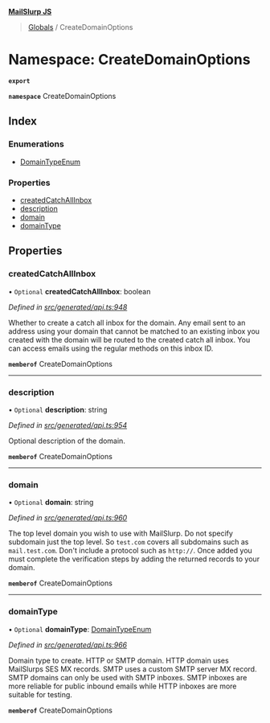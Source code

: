 **[MailSlurp JS](../README.md)**

> [Globals](../README.md) / CreateDomainOptions

# Namespace: CreateDomainOptions

**`export`** 

**`namespace`** CreateDomainOptions

## Index

### Enumerations

* [DomainTypeEnum](../enums/createdomainoptions.domaintypeenum.md)

### Properties

* [createdCatchAllInbox](createdomainoptions.md#createdcatchallinbox)
* [description](createdomainoptions.md#description)
* [domain](createdomainoptions.md#domain)
* [domainType](createdomainoptions.md#domaintype)

## Properties

### createdCatchAllInbox

• `Optional` **createdCatchAllInbox**: boolean

*Defined in [src/generated/api.ts:948](https://github.com/mailslurp/mailslurp-client/blob/98c6efc/src/generated/api.ts#L948)*

Whether to create a catch all inbox for the domain. Any email sent to an address using your domain that cannot be matched to an existing inbox you created with the domain will be routed to the created catch all inbox. You can access emails using the regular methods on this inbox ID.

**`memberof`** CreateDomainOptions

___

### description

• `Optional` **description**: string

*Defined in [src/generated/api.ts:954](https://github.com/mailslurp/mailslurp-client/blob/98c6efc/src/generated/api.ts#L954)*

Optional description of the domain.

**`memberof`** CreateDomainOptions

___

### domain

• `Optional` **domain**: string

*Defined in [src/generated/api.ts:960](https://github.com/mailslurp/mailslurp-client/blob/98c6efc/src/generated/api.ts#L960)*

The top level domain you wish to use with MailSlurp. Do not specify subdomain just the top level. So `test.com` covers all subdomains such as `mail.test.com`. Don't include a protocol such as `http://`. Once added you must complete the verification steps by adding the returned records to your domain.

**`memberof`** CreateDomainOptions

___

### domainType

• `Optional` **domainType**: [DomainTypeEnum](../enums/createdomainoptions.domaintypeenum.md)

*Defined in [src/generated/api.ts:966](https://github.com/mailslurp/mailslurp-client/blob/98c6efc/src/generated/api.ts#L966)*

Domain type to create. HTTP or SMTP domain. HTTP domain uses MailSlurps SES MX records. SMTP uses a custom SMTP server MX record. SMTP domains can only be used with SMTP inboxes. SMTP inboxes are more reliable for public inbound emails while HTTP inboxes are more suitable for testing.

**`memberof`** CreateDomainOptions
